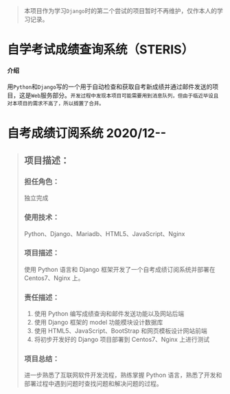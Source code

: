 > 本项目作为学习`Django`时的第二个尝试的项目暂时不再维护，仅作本人的学习记录。

# 自学考试成绩查询系统（STERIS）

#### 介绍
用`Python`和`Django`写的一个用于自动检查和获取自考新成绩并通过邮件发送的项目，这是`Web`服务部分。`开发过程中发现本项目可能需要用到消息队列，但由于临近毕设且对本项目的需求不高了，所以搁置了合并。`

# 自考成绩订阅系统 2020/12--
>
>## 项目描述： 
>### 担任角色：
> 独立完成
>
>### 使用技术：
> Python、Django、Mariadb、HTML5、JavaScript、Nginx
>
>### 项目描述：
> 使用 Python 语言和 Django 框架开发了一个自考成绩订阅系统并部署在 Centos7、Nginx 上。
>
>### 责任描述： 
> 1. 使用 Python 编写成绩查询和邮件发送功能以及网站后端
> 2. 使用 Django 框架的 model 功能模块设计数据库
> 3. 使用 HTML5、JavaScript、BootStrap 和网页模板设计网站前端
> 4. 将初步开发好的 Django 项目部署到 Centos7、Nginx 上进行测试
>
>### 项目总结：
> 进一步熟悉了互联网软件开发流程，熟练掌握 Python 语言，熟悉了开发和部署过程中遇到问题时查找问题和解决问题的过程。
